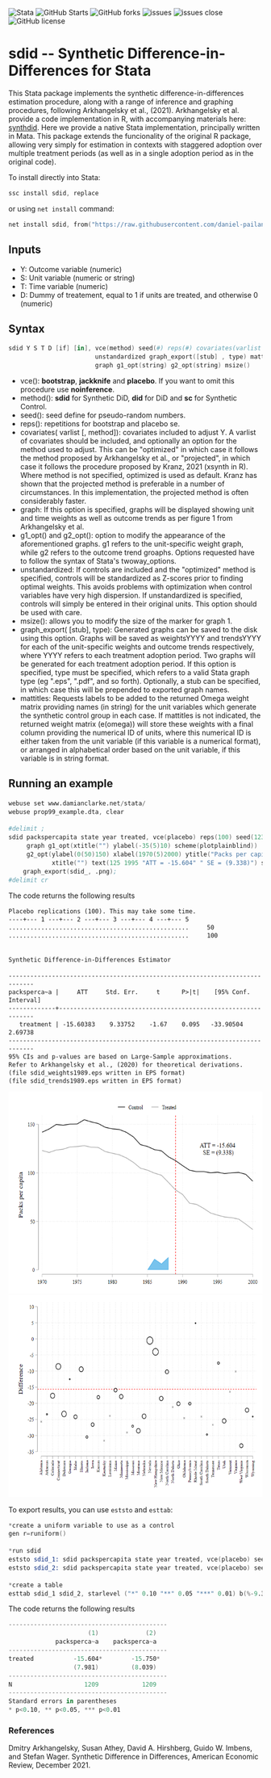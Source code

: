 ![Stata](https://img.shields.io/badge/stata-2013-green) ![GitHub Starts](https://img.shields.io/github/stars/Daniel-Pailanir/sdid?style=social) ![GitHub forks](https://img.shields.io/github/forks/Daniel-Pailanir/sdid?style=social) ![issues](https://img.shields.io/github/issues/Daniel-Pailanir/sdid) ![issues close](https://img.shields.io/github/issues-closed/Daniel-Pailanir/sdid) ![GitHub license](https://img.shields.io/github/license/Daniel-Pailanir/sdid)

# sdid -- Synthetic Difference-in-Differences for Stata

This Stata package implements the synthetic difference-in-differences estimation procedure, along with a range of inference and graphing procedures, following Arkhangelsky et al., (2021).  Arkhangelsky et al. provide a code implementation in R, with accompanying materials here: [synthdid](https://synth-inference.github.io/synthdid/). 
Here we provide a native Stata implementation, principally written in Mata.  This package extends the funcionality of the original R package, allowing very simply for estimation in contexts with staggered adoption over multiple treatment periods (as well as in a single adoption period as in the original code). 

To install directly into Stata:
```s
ssc install sdid, replace
```
or using ```net install``` command:
```s
net install sdid, from("https://raw.githubusercontent.com/daniel-pailanir/sdid/master") replace
```
## Inputs
+ Y: Outcome variable (numeric)
+ S: Unit variable (numeric or string)
+ T: Time variable (numeric)
+ D: Dummy of treatement, equal to 1 if units are treated, and otherwise 0 (numeric)

## Syntax
```s
sdid Y S T D [if] [in], vce(method) seed(#) reps(#) covariates(varlist [, method]) method(methodtype)
                        unstandardized graph_export([stub] , type) mattitles
                        graph g1_opt(string) g2_opt(string) msize()
```
+ vce(): **bootstrap**, **jackknife** and **placebo**. If you want to omit this procedure use **noinference**.
+ method(): **sdid** for Synthetic DiD, **did** for DiD and **sc** for Synthetic Control.
+ seed(): seed define for pseudo-random numbers.
+ reps(): repetitions for bootstrap and placebo se.
+ covariates(  varlist [, method]): covariates included to adjust Y.  A varlist of covariates should be included, and optionally an option for the method used to adjust.  This can be "optimized" in which case it follows the method proposed by Arkhangelsky et al., or "projected", in which case it follows the procedure proposed by Kranz, 2021 (xsynth in R).  Where method is not specified, optimized is used as default.  Kranz has shown that the projected method is preferable in a number of circumstances.  In this implementation, the projected method is often considerably faster.
+ graph: If this option is specified, graphs will be displayed showing unit and time weights as well as outcome trends as per figure 1 from Arkhangelsky et al.
+ g1_opt() and g2_opt(): option to modify the appearance of the aforementioned graphs.  g1 refers to the unit-specific weight graph, while g2 refers to the outcome trend groaphs. Options requested have to follow the syntax of Stata's twoway_options.
+ unstandardized: If controls are included and the "optimized" method is specified, controls will be standardized as Z-scores prior to finding optimal weights.  This avoids problems with optimization when control variables have very high dispersion.  If unstandardized is specified, controls will simply be entered in their original units.  This option should be used with care.
+ msize(): allows you to modify the size of the marker for graph 1.
+ graph_export( [stub], type): Generated graphs can be saved to the disk using this option.  Graphs will be saved as weightsYYYY and trendsYYYY for each of the unit-specific weights and outcome trends respectively, where YYYY refers to each treatment adoption period.  Two graphs will be generated for each treatment adoption period.  If this option is specified, type must be specified, which refers to a valid Stata graph type (eg ".eps", ".pdf", and so forth).  Optionally, a stub can be specified, in which case this will be prepended to exported graph names. 
+ mattitles: Requests labels to be added to the returned Omega weight matrix providing names (in string) for the unit variables which generate the synthetic control group in each case.  If mattitles is not indicated, the returned weight matrix (e(omega)) will store these weights with a final column providing the numerical ID of units, where this numerical ID is either taken from the unit variable (if this variable is a numerical format), or arranged in alphabetical order based on the unit variable, if this variable is in string format.

## Running an example
```s
webuse set www.damianclarke.net/stata/
webuse prop99_example.dta, clear

#delimit ;
sdid packspercapita state year treated, vce(placebo) reps(100) seed(123) 
     graph g1_opt(xtitle("") ylabel(-35(5)10) scheme(plotplainblind)) 
     g2_opt(ylabel(0(50)150) xlabel(1970(5)2000) ytitle("Packs per capita") 
            xtitle("") text(125 1995 "ATT = -15.604" " SE = (9.338)") scheme(plotplainblind))
    graph_export(sdid_, .png);
#delimit cr
```

The code returns the following results

```
Placebo replications (100). This may take some time.
----+--- 1 ---+--- 2 ---+--- 3 ---+--- 4 ---+--- 5
..................................................     50
..................................................     100


Synthetic Difference-in-Differences Estimator

-----------------------------------------------------------------------------
packsperca~a |     ATT     Std. Err.     t      P>|t|    [95% Conf. Interval]
-------------+---------------------------------------------------------------
   treatment | -15.60383    9.33752    -1.67    0.095   -33.90504     2.69738
-----------------------------------------------------------------------------
95% CIs and p-values are based on Large-Sample approximations.
Refer to Arkhangelsky et al., (2020) for theoretical derivations.
(file sdid_weights1989.eps written in EPS format)
(file sdid_trends1989.eps written in EPS format)
```

<img src="https://github.com/Daniel-Pailanir/sdid/blob/main/graphs/sdid_trends1989.png" width="600" height="400">
<img src="https://github.com/Daniel-Pailanir/sdid/blob/main/graphs/sdid_weights1989.png" width="600" height="400">

To export results, you can use ```eststo``` and ```esttab```:

```s
*create a uniform variable to use as a control
gen r=runiform()

*run sdid
eststo sdid_1: sdid packspercapita state year treated, vce(placebo) seed(2022)
eststo sdid_2: sdid packspercapita state year treated, vce(placebo) seed(2022) covariates(r, projected)

*create a table
esttab sdid_1 sdid_2, starlevel ("*" 0.10 "**" 0.05 "***" 0.01) b(%-9.3f) se(%-9.3f)
```

The code returns the following results

```s
--------------------------------------------
                      (1)             (2)   
             packsperca~a    packsperca~a   
--------------------------------------------
treated           -15.604*        -15.750*  
                  (7.981)         (8.039)   
--------------------------------------------
N                    1209            1209   
--------------------------------------------
Standard errors in parentheses
* p<0.10, ** p<0.05, *** p<0.01
```



### References
Dmitry Arkhangelsky, Susan Athey, David A. Hirshberg, Guido W. Imbens, and Stefan Wager. Synthetic Difference in Differences, American Economic Review, December 2021.
